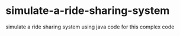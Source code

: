 # simulate-a-ride-sharing-system
simulate a ride  sharing system using java code for this complex code 
